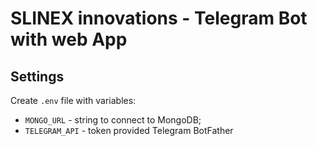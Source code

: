 # SLINEX innovations - Telegram Bot with web App

## Settings

Create `.env` file with variables:

-   `MONGO_URL` - string to connect to MongoDB;
-   `TELEGRAM_API` - token provided Telegram BotFather
